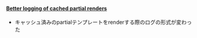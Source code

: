 #### [Better logging of cached partial renders](https://github.com/rails/rails/pull/2582)

* キャッシュ済みのpartialテンプレートをrenderする際のログの形式が変わった
